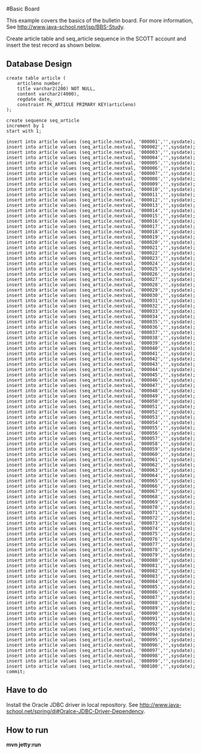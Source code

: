 #Basic Board

This example covers the basics of the bulletin board.
For more information, See http://www.java-school.net/jsp/BBS-Study. 

Create article table and seq_article sequence in the SCOTT account and insert the test record as shown below. 

## Database Design

	create table article (
	    articleno number,
	    title varchar2(200) NOT NULL,
	    content varchar2(4000),
	    regdate date,
	    constraint PK_ARTICLE PRIMARY KEY(articleno)
	);
	
	create sequence seq_article
	increment by 1
	start with 1;
	
	insert into article values (seq_article.nextval, '000001','',sysdate);
	insert into article values (seq_article.nextval, '000002','',sysdate);
	insert into article values (seq_article.nextval, '000003','',sysdate);
	insert into article values (seq_article.nextval, '000004','',sysdate);
	insert into article values (seq_article.nextval, '000005','',sysdate);
	insert into article values (seq_article.nextval, '000006','',sysdate);
	insert into article values (seq_article.nextval, '000007','',sysdate);
	insert into article values (seq_article.nextval, '000008','',sysdate);
	insert into article values (seq_article.nextval, '000009','',sysdate);
	insert into article values (seq_article.nextval, '000010','',sysdate);
	insert into article values (seq_article.nextval, '000011','',sysdate);
	insert into article values (seq_article.nextval, '000012','',sysdate);
	insert into article values (seq_article.nextval, '000013','',sysdate);
	insert into article values (seq_article.nextval, '000014','',sysdate);
	insert into article values (seq_article.nextval, '000015','',sysdate);
	insert into article values (seq_article.nextval, '000016','',sysdate);
	insert into article values (seq_article.nextval, '000017','',sysdate);
	insert into article values (seq_article.nextval, '000018','',sysdate);
	insert into article values (seq_article.nextval, '000019','',sysdate);
	insert into article values (seq_article.nextval, '000020','',sysdate);
	insert into article values (seq_article.nextval, '000021','',sysdate);
	insert into article values (seq_article.nextval, '000022','',sysdate);
	insert into article values (seq_article.nextval, '000023','',sysdate);
	insert into article values (seq_article.nextval, '000024','',sysdate);
	insert into article values (seq_article.nextval, '000025','',sysdate);
	insert into article values (seq_article.nextval, '000026','',sysdate);
	insert into article values (seq_article.nextval, '000027','',sysdate);
	insert into article values (seq_article.nextval, '000028','',sysdate);
	insert into article values (seq_article.nextval, '000029','',sysdate);
	insert into article values (seq_article.nextval, '000030','',sysdate);
	insert into article values (seq_article.nextval, '000031','',sysdate);
	insert into article values (seq_article.nextval, '000032','',sysdate);
	insert into article values (seq_article.nextval, '000033','',sysdate);
	insert into article values (seq_article.nextval, '000034','',sysdate);
	insert into article values (seq_article.nextval, '000035','',sysdate);
	insert into article values (seq_article.nextval, '000036','',sysdate);
	insert into article values (seq_article.nextval, '000037','',sysdate);
	insert into article values (seq_article.nextval, '000038','',sysdate);
	insert into article values (seq_article.nextval, '000039','',sysdate);
	insert into article values (seq_article.nextval, '000040','',sysdate);
	insert into article values (seq_article.nextval, '000041','',sysdate);
	insert into article values (seq_article.nextval, '000042','',sysdate);
	insert into article values (seq_article.nextval, '000043','',sysdate);
	insert into article values (seq_article.nextval, '000044','',sysdate);
	insert into article values (seq_article.nextval, '000045','',sysdate);
	insert into article values (seq_article.nextval, '000046','',sysdate);
	insert into article values (seq_article.nextval, '000047','',sysdate);
	insert into article values (seq_article.nextval, '000048','',sysdate);
	insert into article values (seq_article.nextval, '000049','',sysdate);
	insert into article values (seq_article.nextval, '000050','',sysdate);
	insert into article values (seq_article.nextval, '000051','',sysdate);
	insert into article values (seq_article.nextval, '000052','',sysdate);
	insert into article values (seq_article.nextval, '000053','',sysdate);
	insert into article values (seq_article.nextval, '000054','',sysdate);
	insert into article values (seq_article.nextval, '000055','',sysdate);
	insert into article values (seq_article.nextval, '000056','',sysdate);
	insert into article values (seq_article.nextval, '000057','',sysdate);
	insert into article values (seq_article.nextval, '000058','',sysdate);
	insert into article values (seq_article.nextval, '000059','',sysdate);
	insert into article values (seq_article.nextval, '000060','',sysdate);
	insert into article values (seq_article.nextval, '000061','',sysdate);
	insert into article values (seq_article.nextval, '000062','',sysdate);
	insert into article values (seq_article.nextval, '000063','',sysdate);
	insert into article values (seq_article.nextval, '000064','',sysdate);
	insert into article values (seq_article.nextval, '000065','',sysdate);
	insert into article values (seq_article.nextval, '000066','',sysdate);
	insert into article values (seq_article.nextval, '000067','',sysdate);
	insert into article values (seq_article.nextval, '000068','',sysdate);
	insert into article values (seq_article.nextval, '000069','',sysdate);
	insert into article values (seq_article.nextval, '000070','',sysdate);
	insert into article values (seq_article.nextval, '000071','',sysdate);
	insert into article values (seq_article.nextval, '000072','',sysdate);
	insert into article values (seq_article.nextval, '000073','',sysdate);
	insert into article values (seq_article.nextval, '000074','',sysdate);
	insert into article values (seq_article.nextval, '000075','',sysdate);
	insert into article values (seq_article.nextval, '000076','',sysdate);
	insert into article values (seq_article.nextval, '000077','',sysdate);
	insert into article values (seq_article.nextval, '000078','',sysdate);
	insert into article values (seq_article.nextval, '000079','',sysdate);
	insert into article values (seq_article.nextval, '000080','',sysdate);
	insert into article values (seq_article.nextval, '000081','',sysdate);
	insert into article values (seq_article.nextval, '000082','',sysdate);
	insert into article values (seq_article.nextval, '000083','',sysdate);
	insert into article values (seq_article.nextval, '000084','',sysdate);
	insert into article values (seq_article.nextval, '000085','',sysdate);
	insert into article values (seq_article.nextval, '000086','',sysdate);
	insert into article values (seq_article.nextval, '000087','',sysdate);
	insert into article values (seq_article.nextval, '000088','',sysdate);
	insert into article values (seq_article.nextval, '000089','',sysdate);
	insert into article values (seq_article.nextval, '000090','',sysdate);
	insert into article values (seq_article.nextval, '000091','',sysdate);
	insert into article values (seq_article.nextval, '000092','',sysdate);
	insert into article values (seq_article.nextval, '000093','',sysdate);
	insert into article values (seq_article.nextval, '000094','',sysdate);
	insert into article values (seq_article.nextval, '000095','',sysdate);
	insert into article values (seq_article.nextval, '000096','',sysdate);
	insert into article values (seq_article.nextval, '000097','',sysdate);
	insert into article values (seq_article.nextval, '000098','',sysdate);
	insert into article values (seq_article.nextval, '000099','',sysdate);
	insert into article values (seq_article.nextval, '000100','',sysdate);
	commit;

## Have to do
Install the Oracle JDBC driver in local repository.
See http://www.java-school.net/spring/di#Oralce-JDBC-Driver-Dependency. 

## How to run
**mvn jetty:run**